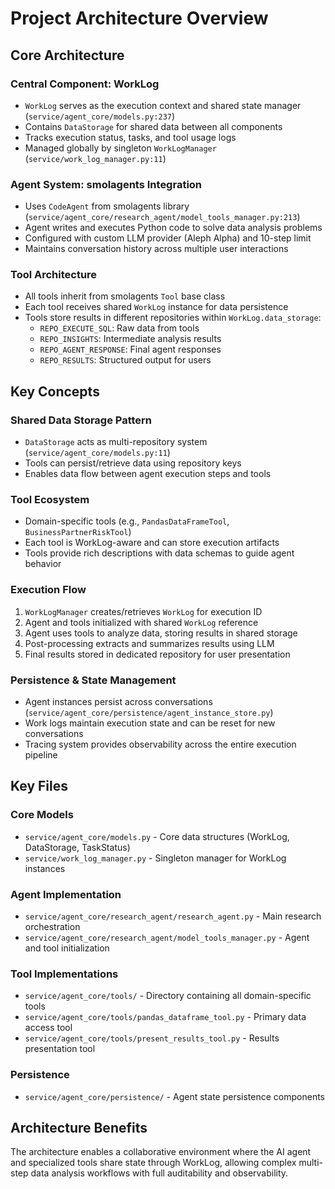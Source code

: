 # Project Architecture Overview

## Core Architecture

### Central Component: WorkLog
- `WorkLog` serves as the execution context and shared state manager (`service/agent_core/models.py:237`)
- Contains `DataStorage` for shared data between all components
- Tracks execution status, tasks, and tool usage logs
- Managed globally by singleton `WorkLogManager` (`service/work_log_manager.py:11`)

### Agent System: smolagents Integration
- Uses `CodeAgent` from smolagents library (`service/agent_core/research_agent/model_tools_manager.py:213`)
- Agent writes and executes Python code to solve data analysis problems
- Configured with custom LLM provider (Aleph Alpha) and 10-step limit
- Maintains conversation history across multiple user interactions

### Tool Architecture
- All tools inherit from smolagents `Tool` base class
- Each tool receives shared `WorkLog` instance for data persistence
- Tools store results in different repositories within `WorkLog.data_storage`:
  - `REPO_EXECUTE_SQL`: Raw data from tools
  - `REPO_INSIGHTS`: Intermediate analysis results  
  - `REPO_AGENT_RESPONSE`: Final agent responses
  - `REPO_RESULTS`: Structured output for users

## Key Concepts

### Shared Data Storage Pattern
- `DataStorage` acts as multi-repository system (`service/agent_core/models.py:11`)
- Tools can persist/retrieve data using repository keys
- Enables data flow between agent execution steps and tools

### Tool Ecosystem
- Domain-specific tools (e.g., `PandasDataFrameTool`, `BusinessPartnerRiskTool`)
- Each tool is WorkLog-aware and can store execution artifacts
- Tools provide rich descriptions with data schemas to guide agent behavior

### Execution Flow
1. `WorkLogManager` creates/retrieves `WorkLog` for execution ID
2. Agent and tools initialized with shared `WorkLog` reference
3. Agent uses tools to analyze data, storing results in shared storage
4. Post-processing extracts and summarizes results using LLM
5. Final results stored in dedicated repository for user presentation

### Persistence & State Management
- Agent instances persist across conversations (`service/agent_core/persistence/agent_instance_store.py`)
- Work logs maintain execution state and can be reset for new conversations
- Tracing system provides observability across the entire execution pipeline

## Key Files

### Core Models
- `service/agent_core/models.py` - Core data structures (WorkLog, DataStorage, TaskStatus)
- `service/work_log_manager.py` - Singleton manager for WorkLog instances

### Agent Implementation
- `service/agent_core/research_agent/research_agent.py` - Main research orchestration
- `service/agent_core/research_agent/model_tools_manager.py` - Agent and tool initialization

### Tool Implementations
- `service/agent_core/tools/` - Directory containing all domain-specific tools
- `service/agent_core/tools/pandas_dataframe_tool.py` - Primary data access tool
- `service/agent_core/tools/present_results_tool.py` - Results presentation tool

### Persistence
- `service/agent_core/persistence/` - Agent state persistence components

## Architecture Benefits

The architecture enables a collaborative environment where the AI agent and specialized tools share state through WorkLog, allowing complex multi-step data analysis workflows with full auditability and observability.
